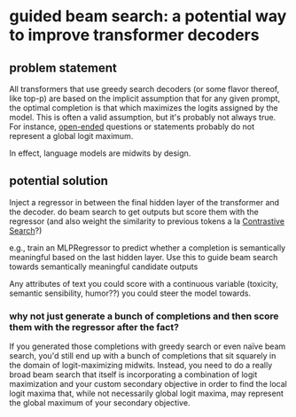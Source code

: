 # guided beam search: a potential way to improve transformer decoders

## problem statement

All transformers that use greedy search decoders (or some flavor thereof, like top-p) are based on the implicit assumption that for any given prompt, the optimal completion is that which maximizes the logits assigned by the model. This is often a valid assumption, but it's probably not always true. For instance, [open-ended](https://www.oreilly.com/radar/open-endedness-the-last-grand-challenge-youve-never-heard-of/) questions or statements probably do not represent a global logit maximum.

In effect, language models are midwits by design.

## potential solution

Inject a regressor in between the final hidden layer of the transformer and the decoder. do beam search to get outputs but score them with the regressor (and also weight the similarity to previous tokens a la [Contrastive Search](https://huggingface.co/blog/introducing-csearch)?)

e.g., train an MLPRegressor to predict whether a completion is semantically meaningful based on the last hidden layer. Use this to guide beam search towards semantically meaningful candidate outputs

Any attributes of text you could score with a continuous variable (toxicity, semantic sensibility, humor??) you could steer the model towards.

### why not just generate a bunch of completions and then score them with the regressor after the fact?

If you generated those completions with greedy search or even naïve beam search, you'd still end up with a bunch of completions that sit squarely in the domain of logit-maximizing midwits. Instead, you need to do a really broad beam search that itself is incorporating a combination of logit maximization and your custom secondary objective in order to find the local logit maxima that, while not necessarily global logit maxima, may represent the global maximum of your secondary objective.